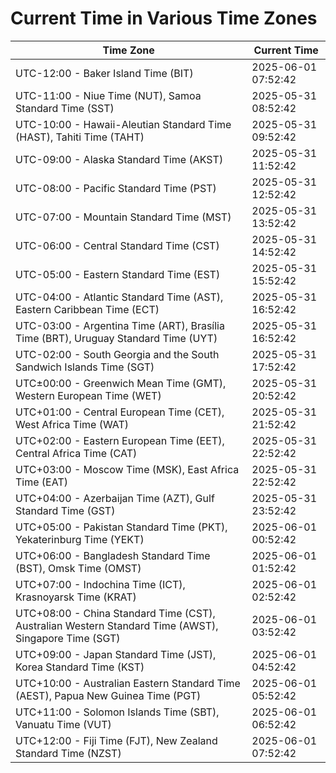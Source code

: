 # Current Time in Various Time Zones

| Time Zone | Current Time |
|-----------|--------------|
| UTC-12:00 - Baker Island Time (BIT) | 2025-06-01 07:52:42 |
| UTC-11:00 - Niue Time (NUT), Samoa Standard Time (SST) | 2025-05-31 08:52:42 |
| UTC-10:00 - Hawaii-Aleutian Standard Time (HAST), Tahiti Time (TAHT) | 2025-05-31 09:52:42 |
| UTC-09:00 - Alaska Standard Time (AKST) | 2025-05-31 11:52:42 |
| UTC-08:00 - Pacific Standard Time (PST) | 2025-05-31 12:52:42 |
| UTC-07:00 - Mountain Standard Time (MST) | 2025-05-31 13:52:42 |
| UTC-06:00 - Central Standard Time (CST) | 2025-05-31 14:52:42 |
| UTC-05:00 - Eastern Standard Time (EST) | 2025-05-31 15:52:42 |
| UTC-04:00 - Atlantic Standard Time (AST), Eastern Caribbean Time (ECT) | 2025-05-31 16:52:42 |
| UTC-03:00 - Argentina Time (ART), Brasília Time (BRT), Uruguay Standard Time (UYT) | 2025-05-31 16:52:42 |
| UTC-02:00 - South Georgia and the South Sandwich Islands Time (SGT) | 2025-05-31 17:52:42 |
| UTC±00:00 - Greenwich Mean Time (GMT), Western European Time (WET) | 2025-05-31 20:52:42 |
| UTC+01:00 - Central European Time (CET), West Africa Time (WAT) | 2025-05-31 21:52:42 |
| UTC+02:00 - Eastern European Time (EET), Central Africa Time (CAT) | 2025-05-31 22:52:42 |
| UTC+03:00 - Moscow Time (MSK), East Africa Time (EAT) | 2025-05-31 22:52:42 |
| UTC+04:00 - Azerbaijan Time (AZT), Gulf Standard Time (GST) | 2025-05-31 23:52:42 |
| UTC+05:00 - Pakistan Standard Time (PKT), Yekaterinburg Time (YEKT) | 2025-06-01 00:52:42 |
| UTC+06:00 - Bangladesh Standard Time (BST), Omsk Time (OMST) | 2025-06-01 01:52:42 |
| UTC+07:00 - Indochina Time (ICT), Krasnoyarsk Time (KRAT) | 2025-06-01 02:52:42 |
| UTC+08:00 - China Standard Time (CST), Australian Western Standard Time (AWST), Singapore Time (SGT) | 2025-06-01 03:52:42 |
| UTC+09:00 - Japan Standard Time (JST), Korea Standard Time (KST) | 2025-06-01 04:52:42 |
| UTC+10:00 - Australian Eastern Standard Time (AEST), Papua New Guinea Time (PGT) | 2025-06-01 05:52:42 |
| UTC+11:00 - Solomon Islands Time (SBT), Vanuatu Time (VUT) | 2025-06-01 06:52:42 |
| UTC+12:00 - Fiji Time (FJT), New Zealand Standard Time (NZST) | 2025-06-01 07:52:42 |
